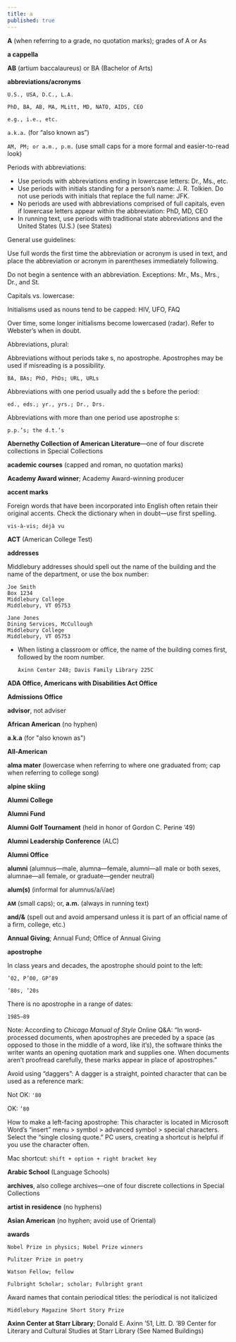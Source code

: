 ```yaml
---
title: a
published: true
---
```


**A** (when referring to a grade, no quotation marks); grades of A or As

**a cappella**

**AB** (artium baccalaureus) or BA (Bachelor of Arts)

**abbreviations/acronyms**

`U.S., USA, D.C., L.A.`

`PhD, BA, AB, MA, MLitt, MD, NATO, AIDS, CEO`

`e.g., i.e., etc.`

`a.k.a.` (for “also known as”)

`AM, PM; or a.m., p.m.` (use small caps for a more formal and easier-to-read look)

Periods with abbreviations:
- Use periods with abbreviations ending in lowercase letters: Dr., Ms., etc.
- Use periods with initials standing for a person’s name: J. R. Tolkien. Do not use periods with initials that replace the full name: JFK.
- No periods are used with abbreviations comprised of full capitals, even if lowercase letters appear within the abbreviation: PhD, MD, CEO
- In running text, use periods with traditional state abbreviations and the United States (U.S.) (see States)

General use guidelines:

Use full words the first time the abbreviation or acronym is used in text, and place the abbreviation or acronym in parentheses immediately following.

Do not begin a sentence with an abbreviation. Exceptions: Mr., Ms., Mrs., Dr., and St.

Capitals vs. lowercase:

Initialisms used as nouns tend to be capped: HIV, UFO, FAQ

Over time, some longer initialisms become lowercased (radar). Refer to Webster’s when in doubt.

Abbreviations, plural:

Abbreviations without periods take s, no apostrophe. Apostrophes may be used if misreading is a possibility.

`BA, BAs; PhD, PhDs; URL, URLs`

Abbreviations with one period usually add the s before the period:

`ed., eds.; yr., yrs.; Dr., Drs.`

Abbreviations with more than one period use apostrophe s:

`p.p.’s; the d.t.’s`

**Abernethy Collection of American Literature**—one of four discrete collections in Special Collections

**academic courses** (capped and roman, no quotation marks)

**Academy Award winner**; Academy Award-winning producer

**accent marks**

Foreign words that have been incorporated into English often retain their original accents. Check the dictionary when in doubt—use first spelling.

`vis-à-vis; déjà vu`

**ACT** (American College Test)

**addresses**

Middlebury addresses should spell out the name of the building and the name of the department, or use the box number:

```
Joe Smith
Box 1234
Middlebury College
Middlebury, VT 05753
```

```
Jane Jones
Dining Services, McCullough
Middlebury College
Middlebury, VT 05753
```
- When listing a classroom or office, the name of the building comes first, followed by the room number.

  `Axinn Center 248; Davis Family Library 225C`

**ADA Office, Americans with Disabilities Act Office**

**Admissions Office**

**advisor**, not adviser

**African American** (no hyphen)

**a.k.a** (for "also known as")

**All-American**

**alma mater** (lowercase when referring to where one graduated from; cap when referring to college song)

**alpine skiing**

**Alumni College** 

**Alumni Fund**

**Alumni Golf Tournament** (held in honor of Gordon C. Perine ’49)

**Alumni Leadership Conference** (ALC)

**Alumni Office**

**alumni** (alumnus—male, alumna—female, alumni—all male or both sexes, alumnae—all female, or graduate—gender neutral)

**alum(s)** (informal for alumnus/a/i/ae)

<small>**AM**</small> (small caps); or, **a.m.** (always in running text)

**and/&** (spell out and avoid ampersand unless it is part of an official name of a firm,
college, etc.)

**Annual Giving**; Annual Fund; Office of Annual Giving

**apostrophe**

In class years and decades, the apostrophe should point to the left:

`’02, P’00, GP’89`

`’80s, ’20s`

There is no apostrophe in a range of dates:

`1985–89`

Note: According to *Chicago Manual of Style* Online Q&A: “In word-processed documents, when apostrophes are preceded by a space (as opposed to those in the middle of a word, like it’s), the software thinks the writer wants an opening quotation mark and supplies one. When documents aren’t proofread carefully, these marks appear in place of apostrophes.”

Avoid using “daggers”: A dagger is a straight, pointed character that can be used as a reference mark:

Not OK:  `'80`

OK: `’80`

How to make a left-facing apostrophe: This character is located in Microsoft Word’s “insert” menu > symbol > advanced symbol > special characters. Select the “single closing quote.” PC users, creating a shortcut is helpful if you use the character often.

Mac shortcut: `shift + option + right bracket key`


**Arabic School** (Language Schools)

**archives**, also college archives—one of four discrete collections in Special Collections

**artist in residence** (no hyphens)

**Asian American** (no hyphen; avoid use of Oriental)

**awards**

`Nobel Prize in physics; Nobel Prize winners`

`Pulitzer Prize in poetry`

`Watson Fellow; fellow`

`Fulbright Scholar; scholar; Fulbright grant`

Award names that contain periodical titles: the periodical is not italicized

`Middlebury Magazine Short Story Prize`

**Axinn Center at Starr Library**; Donald E. Axinn ’51, Litt. D. ’89 Center for Literary and Cultural Studies at Starr Library (See Named Buildings)
